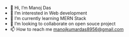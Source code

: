 - 👋 Hi, I’m Manoj Das
- 👀 I’m interested in Web development
- 🌱 I’m currently learning MERN Stack
- 💞️ I’m looking to collaborate on open souce project
- 📫 How to reach me manojkumardas8956@gmail.com

<!---
ManojDas88/ManojDas88 is a ✨ special ✨ repository because its `README.md` (this file) appears on your GitHub profile.
You can click the Preview link to take a look at your changes.
--->

